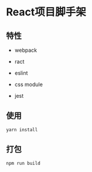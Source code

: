 # React项目脚手架

## 特性

- webpack

- ract

- eslint

- css module

- jest

## 使用

```
yarn install
```

## 打包

```
npm run build
```